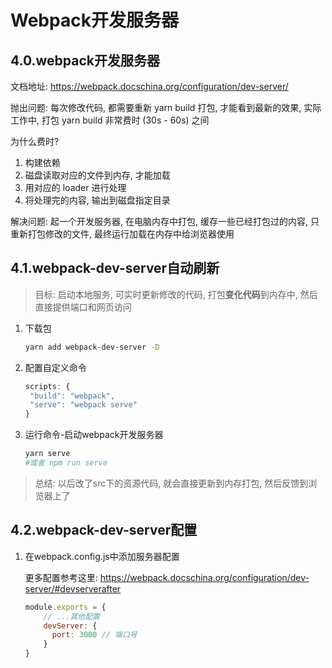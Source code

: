 # Webpack开发服务器

## 4.0.webpack开发服务器

文档地址: https://webpack.docschina.org/configuration/dev-server/

抛出问题: 每次修改代码, 都需要重新 yarn build 打包, 才能看到最新的效果, 实际工作中, 打包 yarn build 非常费时 (30s - 60s) 之间

为什么费时? 

1. 构建依赖
2. 磁盘读取对应的文件到内存, 才能加载  
3. 用对应的 loader 进行处理  
4. 将处理完的内容, 输出到磁盘指定目录  

解决问题: 起一个开发服务器,  在电脑内存中打包, 缓存一些已经打包过的内容, 只重新打包修改的文件, 最终运行加载在内存中给浏览器使用

## 4.1.webpack-dev-server自动刷新

> 目标: 启动本地服务, 可实时更新修改的代码, 打包**变化代码**到内存中, 然后直接提供端口和网页访问

1. 下载包

   ```bash
   yarn add webpack-dev-server -D
   ```

2. 配置自定义命令

   ```js
   scripts: {
   	"build": "webpack",
   	"serve": "webpack serve"
   }
   ```

3. 运行命令-启动webpack开发服务器

   ```bash
   yarn serve
   #或者 npm run serve
   ```
   

> 总结: 以后改了src下的资源代码, 就会直接更新到内存打包, 然后反馈到浏览器上了

## 4.2.webpack-dev-server配置

1. 在webpack.config.js中添加服务器配置

   更多配置参考这里: https://webpack.docschina.org/configuration/dev-server/#devserverafter

   ```js
   module.exports = {
       // ...其他配置
       devServer: {
         port: 3000 // 端口号
       }
   }
   ```







<!--
 * @Description: 
 * @Author: Lillian
 * @Date: 2022-03-09 17:13:40
 * @LastEditTime: 2022-03-09 17:13:41
 * Copyright (c) 2022 by Lillian, All Rights Reserved. 
-->

